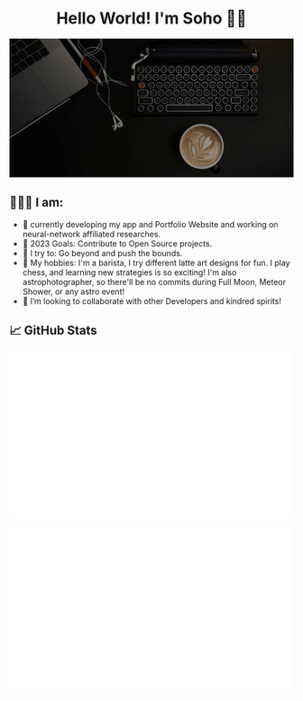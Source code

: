 <p>
  <h1 align="center"><b>Hello World! I'm Soho 👋🏼</b></h1>
</p>

  [![My Desk Setup](Resources/MyDeskSetup.jpg)](https://www.youtube.com/watch?v=SDkAGkd4NLc) 

## 👩🏼‍💻 I am:

- 🧠 currently developing my app and Portfolio Website and working on neural-network affiliated researches.
- 🥅 2023 Goals: Contribute to Open Source projects.
- 🧗 I try to: Go beyond and push the bounds.
- 📸 My hobbies: I'm a barista, I try different latte art designs for fun. I play chess, and learning new strategies is so exciting! I'm also astrophotographer, so there'll be no commits during Full Moon, Meteor Shower, or any astro event!
- 👯 I’m looking to collaborate with other Developers and kindred spirits!
<!---
- 💬 How to reach me: <a href="https://instagram.com/latte.py"><img src='https://cdn.jsdelivr.net/npm/simple-icons@3.0.1/icons/instagram.svg' alt='instagram' height='20'>  <a href="https://www.linkedin.com/hoseinpur"><img src='https://cdn.jsdelivr.net/npm/simple-icons@3.0.1/icons/linkedin.svg' alt='linkedin' height='20'>  <a href="https://twitter.com/soho.codes"><img src='https://cdn.jsdelivr.net/npm/simple-icons@3.0.1/icons/twitter.svg' alt='twitter' height='20'>  <a href="https://t.me/studywithsoho"><img src='https://cdn.jsdelivr.net/npm/simple-icons@3.0.1/icons/telegram.svg' alt='telegram' height='20'>
--->

## &#x1f4c8; GitHub Stats


![Stats](https://github.com/hoseinpur/MyStats/blob/main/generated/overview.svg)

![Top Langs](https://github.com/hoseinpur/MyStats/blob/main/generated/languages.svg)



<!--
<center>
  <table>
    <tr>
        <td><img width="400px" align="left" src="https://github.com/hoseinpur/MyStats/blob/main/generated/overview.svg" /></td>
    </tr>   
  </table>
</center>

<center>
  <table>
    <tr>
        <td><img width="495px" align="left" src="https://github.com/hoseinpur/MyStats/blob/main/generated/languages.svg" /></td>
    </tr>   
  </table>
</center>
-->


<!--
[![Top Langs](https://github-readme-stats.vercel.app/api/top-langs/?username=hoseinpur&langs_count=8)](https://github.com/anuraghazra/github-readme-stats)
-->


<br>

<!--[website]: -->
<!--[youtube]: https://www.youtube.com/channel/UCtffRh8jaAE0qqS-ESVYCHw-->
[instagram]: https://instagram.com/latte.py
[linkedin]: https://www.linkedin.com/hoseinpur

